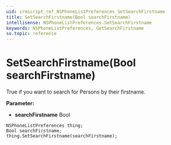 ```yaml
---
uid: crmscript_ref_NSPhoneListPreferences_SetSearchFirstname
title: SetSearchFirstname(Bool searchFirstname)
intellisense: NSPhoneListPreferences.SetSearchFirstname
keywords: NSPhoneListPreferences, GetSearchFirstname
so.topic: reference
---
```


# SetSearchFirstname(Bool searchFirstname)

True if you want to search for Persons by their firstname.

**Parameter:** 
 - **searchFirstname** Bool

```crmscript
NSPhoneListPreferences thing;
Bool searchFirstname;
thing.SetSearchFirstname(searchFirstname);
```

